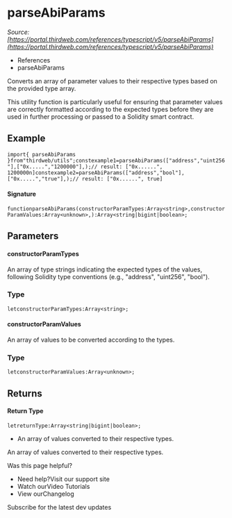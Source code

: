 # parseAbiParams

*Source: [https://portal.thirdweb.com/references/typescript/v5/parseAbiParams](https://portal.thirdweb.com/references/typescript/v5/parseAbiParams)*

* References
* parseAbiParams

Converts an array of parameter values to their respective types based on the provided type array.

This utility function is particularly useful for ensuring that parameter values are correctly formatted
according to the expected types before they are used in further processing or passed to a Solidity smart contract.

## Example

`import{ parseAbiParams }from"thirdweb/utils";constexample1=parseAbiParams(["address","uint256"],["0x.....","1200000"],);// result: ["0x......", 1200000n]constexample2=parseAbiParams(["address","bool"],["0x.....","true"],);// result: ["0x......", true]`
#### Signature

`functionparseAbiParams(constructorParamTypes:Array<string>,constructorParamValues:Array<unknown>,):Array<string|bigint|boolean>;`
## Parameters

#### constructorParamTypes

An array of type strings indicating the expected types of the values,
following Solidity type conventions (e.g., "address", "uint256", "bool").

### Type

`letconstructorParamTypes:Array<string>;`
#### constructorParamValues

An array of values to be converted according to the types.

### Type

`letconstructorParamValues:Array<unknown>;`
## Returns

#### Return Type

`letreturnType:Array<string|bigint|boolean>;`
* An array of values converted to their respective types.

An array of values converted to their respective types.

Was this page helpful?

* Need help?Visit our support site
* Watch ourVideo Tutorials
* View ourChangelog

Subscribe for the latest dev updates

